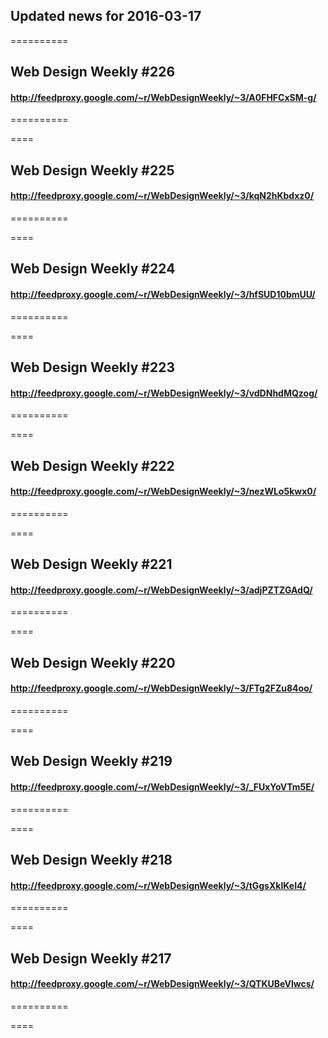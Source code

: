 ## Updated news for 2016-03-17 

==========
## Web Design Weekly #226
#### http://feedproxy.google.com/~r/WebDesignWeekly/~3/A0FHFCxSM-g/

==========

====
## Web Design Weekly #225
#### http://feedproxy.google.com/~r/WebDesignWeekly/~3/kqN2hKbdxz0/

==========

====
## Web Design Weekly #224
#### http://feedproxy.google.com/~r/WebDesignWeekly/~3/hfSUD10bmUU/

==========

====
## Web Design Weekly #223
#### http://feedproxy.google.com/~r/WebDesignWeekly/~3/vdDNhdMQzog/

==========

====
## Web Design Weekly #222
#### http://feedproxy.google.com/~r/WebDesignWeekly/~3/nezWLo5kwx0/

==========

====
## Web Design Weekly #221
#### http://feedproxy.google.com/~r/WebDesignWeekly/~3/adjPZTZGAdQ/

==========

====
## Web Design Weekly #220
#### http://feedproxy.google.com/~r/WebDesignWeekly/~3/FTg2FZu84oo/

==========

====
## Web Design Weekly #219
#### http://feedproxy.google.com/~r/WebDesignWeekly/~3/_FUxYoVTm5E/

==========

====
## Web Design Weekly #218
#### http://feedproxy.google.com/~r/WebDesignWeekly/~3/tGgsXkIKeI4/

==========

====
## Web Design Weekly #217
#### http://feedproxy.google.com/~r/WebDesignWeekly/~3/QTKUBeVlwcs/

==========

====
